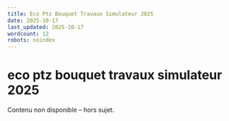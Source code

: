 ```yaml
---
title: Eco Ptz Bouquet Travaux Simulateur 2025
date: 2025-10-17
last_updated: 2025-10-17
wordcount: 12
robots: noindex
---
```


# eco ptz bouquet travaux simulateur 2025

Contenu non disponible – hors sujet.